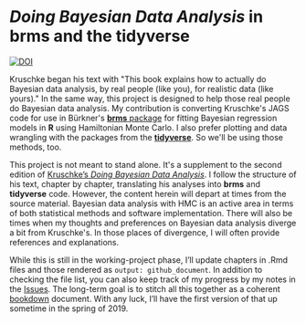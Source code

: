 # *Doing Bayesian Data Analysis* in brms and the tidyverse

[![DOI](https://zenodo.org/badge/142937787.svg)](https://zenodo.org/badge/latestdoi/142937787)

Kruschke began his text with "This book explains how to actually do Bayesian data analysis, by real people (like you), for realistic data (like yours)." In the same way, this project is designed to help those real people do Bayesian data analysis. My contribution is converting Kruschke's JAGS code for use in Bürkner's [**brms** package](https://github.com/paul-buerkner/brms) for fitting Bayesian regression models in **R** using Hamiltonian Monte Carlo. I also prefer plotting and data wrangling with the packages from the [**tidyverse**](http://style.tidyverse.org). So we'll be using those methods, too.

This project is not meant to stand alone. It's a supplement to the second edition of [Kruschke’s *Doing Bayesian Data Analysis*](https://sites.google.com/site/doingbayesiandataanalysis/). I follow the structure of his text, chapter by chapter, translating his analyses into **brms** and **tidyverse** code. However, the content herein will depart at times from the source material. Bayesian data analysis with HMC is an active area in terms of both statistical methods and software implementation. There will also be times when my thoughts and preferences on Bayesian data analysis diverge a bit from Kruschke's. In those places of divergence, I will often provide references and explanations.

While this is still in the working-project phase, I’ll update chapters in .Rmd files and those rendered as `output: github_document`. In addition to checking the file list, you can also keep track of my progress by my notes in the [Issues](https://github.com/ASKurz/Doing-Bayesian-Data-Analysis-in-brms-and-the-tidyverse/issues). The long-term goal is to stitch all this together as a coherent [bookdown](https://bookdown.org) document. With any luck, I’ll have the first version of that up sometime in the spring of 2019.
